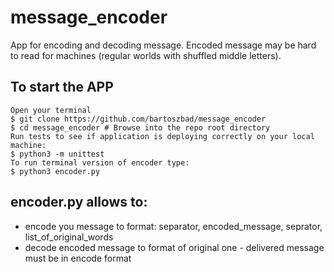 # message_encoder
App for encoding and decoding message. Encoded message may be hard to read for machines (regular worlds with shuffled middle letters).

## To start the APP
    Open your terminal
    $ git clone https://github.com/bartoszbad/message_encoder
    $ cd message_encoder # Browse into the repo root directory
    Run tests to see if application is deploying correctly on your local machine:
    $ python3 -m unittest
    To run terminal version of encoder type:
    $ python3 encoder.py

## encoder.py allows to:
* encode you message to format: separator, encoded_message, seprator, list_of_original_words
* decode encoded message to format of original one - delivered message must be in encode format

